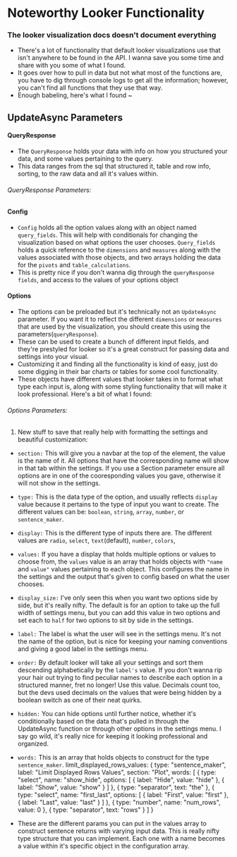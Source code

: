 # Noteworthy Looker Functionality 

### The looker visualization docs doesn't document everything
- There's a lot of functionality that default looker visualizations use that isn't anywhere to be found in the API. I wanna save you some time and share with you some of what I found. 
- It goes over how to pull in data but not what most of the functions are, you have to dig through console logs to get all the information; however, you can't find all functions that they use that way.
- Enough babeling, here's what I found ~



## UpdateAsync Parameters
#### QueryResponse
- The `QueryResponse` holds your data with info on how you structured your data, and some values pertaining to the query. 
- This data ranges from the sql that structured it, table and row info, sorting, to the raw data and all it's values within.

###### QueryResponse Parameters: 


#### Config
- `Config` holds all the option values along with an object named `query_fields`. This will help with conditionals for changing the visualization based on what options the user chooses. `Query_fields` holds a quick reference to the `dimensions` and `measures` along with the values associated with those objects, and two arrays holding the data for the `pivots` and `table_calculations`.
- This is pretty nice if you don't wanna dig through the `queryResponse` `fields`, and access to the values of your options object


#### Options
- The options can be preloaded but it's technically not an `UpdateAsync` parameter. If you want it to reflect the different `dimensions` or `measures` that are used by the visualization, you should create this using the parameters(`queryResponse`). 
- These can be used to create a bunch of different input fields, and they're prestyled for looker so it's a great construct for passing data and settings into your visual.
- Customizing it and finding all the functionality is kind of easy, just do some digging in their bar charts or tables for some cool functionality. 
- These objects have different values that looker takes in to format what type each input is, along with some styling functionality that will make it look professional. Here's a bit of what I found:

###### Options Parameters:
1. New stuff to save that really help with formatting the settings and beautiful customization:

- `section:` This will give you a navbar at the top of the element, the value is the name of it. All options that have the corresponding name will show in that tab within the settings. If you use a Section parameter ensure all options are in one of the cooresponding values you gave, otherwise it will not show in the settings.

- `type:` This is the data type of the option, and usually reflects `display` value because it pertains to the type of input you want to create. The different values can be: `boolean`, `string`, `array`, `number`, or `sentence_maker`. 

- `display:` This is the different type of inputs there are. The different values are `radio`, `select`, `text`(default), `number`, `colors`,

- `values:` If you have a display that holds multiple options or values to choose from, the `values` value is an array that holds objects with `"name` and `value"` values pertaining to each object. This configures the name in the settings and the output that's given to config based on what the user chooses. 

- `display_size:` I've only seen this when you want two options side by side, but it's really nifty. The default is for an option to take up the full width of settings menu, but you can add this value in two options and set each to `half` for two options to sit by side in the settings.

- `label:` The label is what the user will see in the settings menu. It's not the name of the option, but is nice for keeping your naming conventions and giving a good label in the settings menu.

- `order:` By default looker will take all your settings and sort them descending alphabetically by the `label's` value. If you don't wanna rip your hair out trying to find peculiar names to describe each option in a structured manner, fret no longer! Use this value. Decimals count too, but the devs used decimals on the values that were being hidden by a boolean switch as one of their neat quirks. 

- `hidden:` You can hide options until further notice, whether it's conditionally based on the data that's pulled in through the UpdateAsync function or through other options in the settings menu. I say go wild, it's really nice for keeping it looking professional and organized.

- `words:` This is an array that holds objects to construct for the type `sentence_maker`. 
limit_displayed_rows_values: {
    type: "sentence_maker",
    label: "Limit Displayed Rows Values",
    section: "Plot",
    words: [
        {
            type: "select",
            name: "show_hide",
            options: [
                { label: "Hide", value: "hide" },
                { label: "Show", value: "show" }
            ]
        },
        { type: "separator", text: "the" },
        {
            type: "select",
            name: "first_last",
            options: [
                { label: "First", value: "first" },
                { label: "Last", value: "last" }
            ]
        },
        { type: "number", name: "num_rows", value: 0 },
        { type: "separator", text: "rows" }
    ]
}
- These are the different params you can put in the values array to construct sentence returns with varying input data. This is really nifty type structure that you can implement. Each one with a name becomes a value within it's specific object in the configuration array.

